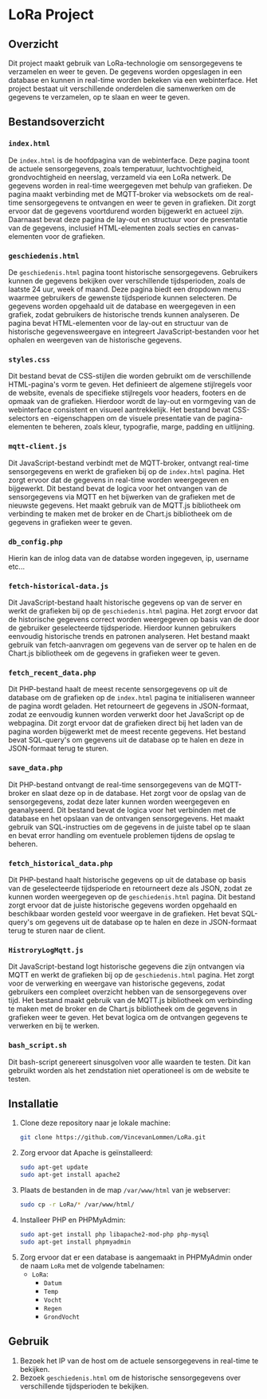 # LoRa Project

## Overzicht

Dit project maakt gebruik van LoRa-technologie om sensorgegevens te verzamelen en weer te geven. De gegevens worden opgeslagen in een database en kunnen in real-time worden bekeken via een webinterface. Het project bestaat uit verschillende onderdelen die samenwerken om de gegevens te verzamelen, op te slaan en weer te geven.

## Bestandsoverzicht

### `index.html`
De `index.html` is de hoofdpagina van de webinterface. Deze pagina toont de actuele sensorgegevens, zoals temperatuur, luchtvochtigheid, grondvochtigheid en neerslag, verzameld via een LoRa netwerk. De gegevens worden in real-time weergegeven met behulp van grafieken. De pagina maakt verbinding met de MQTT-broker via websockets om de real-time sensorgegevens te ontvangen en weer te geven in grafieken. Dit zorgt ervoor dat de gegevens voortdurend worden bijgewerkt en actueel zijn. Daarnaast bevat deze pagina de lay-out en structuur voor de presentatie van de gegevens, inclusief HTML-elementen zoals secties en canvas-elementen voor de grafieken.

### `geschiedenis.html`
De `geschiedenis.html` pagina toont historische sensorgegevens. Gebruikers kunnen de gegevens bekijken over verschillende tijdsperioden, zoals de laatste 24 uur, week of maand. Deze pagina biedt een dropdown menu waarmee gebruikers de gewenste tijdsperiode kunnen selecteren. De gegevens worden opgehaald uit de database en weergegeven in een grafiek, zodat gebruikers de historische trends kunnen analyseren. De pagina bevat HTML-elementen voor de lay-out en structuur van de historische gegevensweergave en integreert JavaScript-bestanden voor het ophalen en weergeven van de historische gegevens.

### `styles.css`
Dit bestand bevat de CSS-stijlen die worden gebruikt om de verschillende HTML-pagina's vorm te geven. Het definieert de algemene stijlregels voor de website, evenals de specifieke stijlregels voor headers, footers en de opmaak van de grafieken. Hierdoor wordt de lay-out en vormgeving van de webinterface consistent en visueel aantrekkelijk. Het bestand bevat CSS-selectors en -eigenschappen om de visuele presentatie van de pagina-elementen te beheren, zoals kleur, typografie, marge, padding en uitlijning.

### `mqtt-client.js`
Dit JavaScript-bestand verbindt met de MQTT-broker, ontvangt real-time sensorgegevens en werkt de grafieken bij op de `index.html` pagina. Het zorgt ervoor dat de gegevens in real-time worden weergegeven en bijgewerkt. Dit bestand bevat de logica voor het ontvangen van de sensorgegevens via MQTT en het bijwerken van de grafieken met de nieuwste gegevens. Het maakt gebruik van de MQTT.js bibliotheek om verbinding te maken met de broker en de Chart.js bibliotheek om de gegevens in grafieken weer te geven.

### `db_config.php`
Hierin kan de inlog data van de databse worden ingegeven, ip, username etc...

### `fetch-historical-data.js`
Dit JavaScript-bestand haalt historische gegevens op van de server en werkt de grafieken bij op de `geschiedenis.html` pagina. Het zorgt ervoor dat de historische gegevens correct worden weergegeven op basis van de door de gebruiker geselecteerde tijdsperiode. Hierdoor kunnen gebruikers eenvoudig historische trends en patronen analyseren. Het bestand maakt gebruik van fetch-aanvragen om gegevens van de server op te halen en de Chart.js bibliotheek om de gegevens in grafieken weer te geven.

### `fetch_recent_data.php`
Dit PHP-bestand haalt de meest recente sensorgegevens op uit de database om de grafieken op de `index.html` pagina te initialiseren wanneer de pagina wordt geladen. Het retourneert de gegevens in JSON-formaat, zodat ze eenvoudig kunnen worden verwerkt door het JavaScript op de webpagina. Dit zorgt ervoor dat de grafieken direct bij het laden van de pagina worden bijgewerkt met de meest recente gegevens. Het bestand bevat SQL-query's om gegevens uit de database op te halen en deze in JSON-formaat terug te sturen.

### `save_data.php`
Dit PHP-bestand ontvangt de real-time sensorgegevens van de MQTT-broker en slaat deze op in de database. Het zorgt voor de opslag van de sensorgegevens, zodat deze later kunnen worden weergegeven en geanalyseerd. Dit bestand bevat de logica voor het verbinden met de database en het opslaan van de ontvangen sensorgegevens. Het maakt gebruik van SQL-instructies om de gegevens in de juiste tabel op te slaan en bevat error handling om eventuele problemen tijdens de opslag te beheren.

### `fetch_historical_data.php`
Dit PHP-bestand haalt historische gegevens op uit de database op basis van de geselecteerde tijdsperiode en retourneert deze als JSON, zodat ze kunnen worden weergegeven op de `geschiedenis.html` pagina. Dit bestand zorgt ervoor dat de juiste historische gegevens worden opgehaald en beschikbaar worden gesteld voor weergave in de grafieken. Het bevat SQL-query's om gegevens uit de database op te halen en deze in JSON-formaat terug te sturen naar de client.

### `HistroryLogMqtt.js`
Dit JavaScript-bestand logt historische gegevens die zijn ontvangen via MQTT en werkt de grafieken bij op de `geschiedenis.html` pagina. Het zorgt voor de verwerking en weergave van historische gegevens, zodat gebruikers een compleet overzicht hebben van de sensorgegevens over tijd. Het bestand maakt gebruik van de MQTT.js bibliotheek om verbinding te maken met de broker en de Chart.js bibliotheek om de gegevens in grafieken weer te geven. Het bevat logica om de ontvangen gegevens te verwerken en bij te werken.

### `bash_script.sh`
Dit bash-script genereert sinusgolven voor alle waarden te testen. Dit kan gebruikt worden als het zendstation niet operationeel is om de website te testen.

## Installatie

1. Clone deze repository naar je lokale machine:
    ```sh
    git clone https://github.com/VincevanLommen/LoRa.git
    ```
2. Zorg ervoor dat Apache is geïnstalleerd:
    ```sh
    sudo apt-get update
    sudo apt-get install apache2
    ```
3. Plaats de bestanden in de map `/var/www/html` van je webserver:
    ```sh
    sudo cp -r LoRa/* /var/www/html/
    ```
4. Installeer PHP en PHPMyAdmin:
    ```sh
    sudo apt-get install php libapache2-mod-php php-mysql
    sudo apt-get install phpmyadmin
    ```
5. Zorg ervoor dat er een database is aangemaakt in PHPMyAdmin onder de naam `LoRa` met de volgende tabelnamen:
    - `LoRa`:
        - `Datum`
        - `Temp`
        - `Vocht`
        - `Regen`
        - `GrondVocht`


## Gebruik

1. Bezoek het IP van de host om de actuele sensorgegevens in real-time te bekijken.
2. Bezoek `geschiedenis.html` om de historische sensorgegevens over verschillende tijdsperioden te bekijken.

